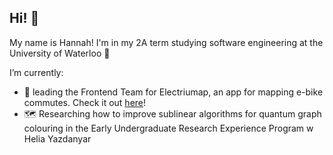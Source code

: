 ## Hi! 🌌

My name is Hannah! I'm in my 2A term studying software engineering at the University of Waterloo 🌱

I’m currently:
- 🔭 leading the Frontend Team for Electriumap, an app for mapping e-bike commutes. Check it out [here](https://github.com/Electrium-Mobility/electriumap)!
- 🗺️ Researching how to improve sublinear algorithms for quantum graph colouring in the Early Undergraduate Research Experience Program w Helia Yazdanyar
<!--
**hannahwiens/hannahwiens** is a ✨ _special_ ✨ repository because its `README.md` (this file) appears on your GitHub profile.

Here are some ideas to get you started:

- 🔭 I’m currently working on ...
- 🌱 I’m currently learning ...
- 👯 I’m looking to collaborate on ...
- 🤔 I’m looking for help with ...
- 💬 Ask me about ...
- 📫 How to reach me: ...
- 😄 Pronouns: ...
- ⚡ Fun fact: ...
-->
